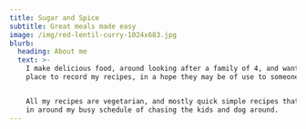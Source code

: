 ```yaml
---
title: Sugar and Spice
subtitle: Great meals made easy
image: /img/red-lentil-curry-1024x683.jpg
blurb:
  heading: About me
  text: >-
    I make delicious food, around looking after a family of 4, and wanted a
    place to record my recipes, in a hope they may be of use to someone else.


    All my recipes are vegetarian, and mostly quick simple recipes that can fit
    in around my busy schedule of chasing the kids and dog around.
---
```


